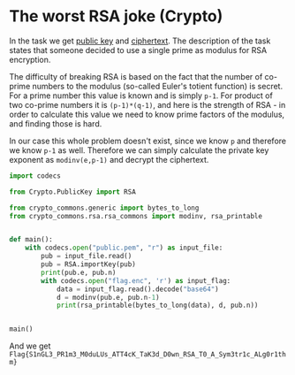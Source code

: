 # The worst RSA joke (Crypto)

In the task we get [public key](public.pem) and [ciphertext](flag.enc).
The description of the task states that someone decided to use a single prime as modulus for RSA encryption.

The difficulty of breaking RSA is based on the fact that the number of co-prime numbers to the modulus (so-called Euler's totient function) is secret.
For a prime number this value is known and is simply `p-1`.
For product of two co-prime numbers it is `(p-1)*(q-1)`, and here is the strength of RSA - in order to calculate this value we need to know prime factors of the modulus, and finding those is hard.

In our case this whole problem doesn't exist, since we know `p` and therefore we know `p-1` as well.
Therefore we can simply calculate the private key exponent as `modinv(e,p-1)` and decrypt the ciphertext.

```python
import codecs

from Crypto.PublicKey import RSA

from crypto_commons.generic import bytes_to_long
from crypto_commons.rsa.rsa_commons import modinv, rsa_printable


def main():
    with codecs.open("public.pem", "r") as input_file:
        pub = input_file.read()
        pub = RSA.importKey(pub)
        print(pub.e, pub.n)
        with codecs.open("flag.enc", 'r') as input_flag:
            data = input_flag.read().decode("base64")
            d = modinv(pub.e, pub.n-1)
            print(rsa_printable(bytes_to_long(data), d, pub.n))


main()
```

And we get `Flag{S1nGL3_PR1m3_M0duLUs_ATT4cK_TaK3d_D0wn_RSA_T0_A_Sym3tr1c_ALg0r1thm}`
